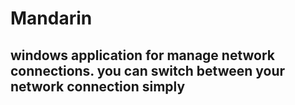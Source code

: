 # Mandarin
## windows application for manage network connections. you can switch between your network connection simply
